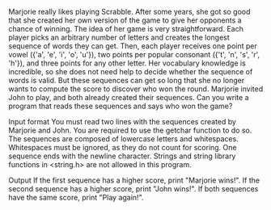 Marjorie really likes playing Scrabble. After some years, she got so good that she created her own version of the game to give her opponents a chance of winning. The idea of her game is very straightforward. Each player picks an arbitrary number of letters and creates the longest sequence of words they can get. Then, each player receives one point per vowel ({'a', 'e', 'i', 'o', 'u'}), two points per popular consonant ({'t', 'n', 's', 'r', 'h'}), and three points for any other letter. Her vocabulary knowledge is incredible, so she does not need help to decide whether the sequence of words is valid. But these sequences can get so long that she no longer wants to compute the score to discover who won the round. Marjorie invited John to play, and both already created their sequences. Can you write a program that reads these sequences and says who won the game?

Input format
You must read two lines with the sequences created by Marjorie and John. You are required to use the getchar function to do so. The sequences are composed of lowercase letters and whitespaces. Whitespaces must be ignored, as they do not count for scoring. One sequence ends with the newline character. Strings and string library functions in <string.h> are not allowed in this program.

Output
If the first sequence has a higher score, print "Marjorie wins!". If the second sequence has a higher score, print "John wins!". If both sequences have the same score, print "Play again!".
